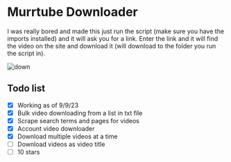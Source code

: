 # Murrtube Downloader

I was really bored and made this just run the script (make sure you have the imports installed) and it will ask you for a link. Enter the link and it will find the video on the site and download it (will download to the folder you run the script in).

![down](https://github.com/RainFemboy/murrtube-downloader/assets/144554803/61bbed95-4a9e-467e-82cc-4b2811a28b30)

## Todo list
- [x] Working as of 9/9/23
- [x] Bulk video downloading from a list in txt file
- [x] Scrape search terms and pages for videos
- [x] Account video downloader
- [x] Download multiple videos at a time
- [ ] Download videos as video title
- [ ] 10 stars
